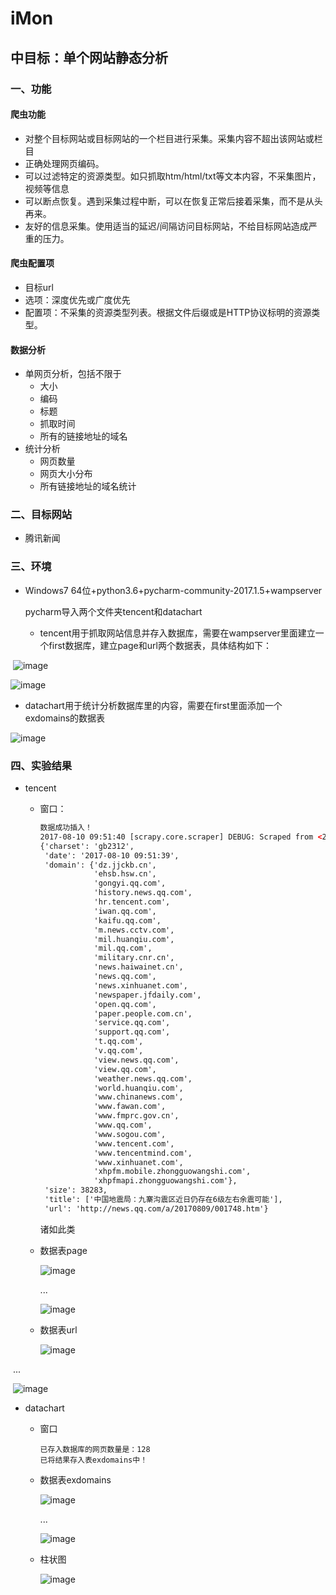 # iMon

## 中目标：单个网站静态分析

### 一、功能

#### 爬虫功能

- 对整个目标网站或目标网站的一个栏目进行采集。采集内容不超出该网站或栏目
- 正确处理网页编码。
- 可以过滤特定的资源类型。如只抓取htm/html/txt等文本内容，不采集图片，视频等信息
- 可以断点恢复。遇到采集过程中断，可以在恢复正常后接着采集，而不是从头再来。
- 友好的信息采集。使用适当的延迟/间隔访问目标网站，不给目标网站造成严重的压力。

#### 爬虫配置项

- 目标url
- 选项：深度优先或广度优先
- 配置项：不采集的资源类型列表。根据文件后缀或是HTTP协议标明的资源类型。



#### 数据分析

- 单网页分析，包括不限于
  - 大小
  - 编码
  - 标题
  - 抓取时间
  - 所有的链接地址的域名
- 统计分析
  - 网页数量
  - 网页大小分布
  - 所有链接地址的域名统计


### 二、目标网站

- 腾讯新闻

### 三、环境

- Windows7 64位+python3.6+pycharm-community-2017.1.5+wampserver

  pycharm导入两个文件夹tencent和datachart

  - tencent用于抓取网站信息并存入数据库，需要在wampserver里面建立一个first数据库，建立page和url两个数据表，具体结构如下：

  ![image](/diary/png/3.PNG)

  ![image](/diary/png/4.PNG)

  - datachart用于统计分析数据库里的内容，需要在first里面添加一个exdomains的数据表

  ![image](/diary/png/5.PNG)

### 四、实验结果

- tencent

  - 窗口：

    ```html
    数据成功插入！
    2017-08-10 09:51:40 [scrapy.core.scraper] DEBUG: Scraped from <200 http://news.qq.com/a/20170809/001748.htm>
    {'charset': 'gb2312',
     'date': '2017-08-10 09:51:39',
     'domain': {'dz.jjckb.cn',
                'ehsb.hsw.cn',
                'gongyi.qq.com',
                'history.news.qq.com',
                'hr.tencent.com',
                'iwan.qq.com',
                'kaifu.qq.com',
                'm.news.cctv.com',
                'mil.huanqiu.com',
                'mil.qq.com',
                'military.cnr.cn',
                'news.haiwainet.cn',
                'news.qq.com',
                'news.xinhuanet.com',
                'newspaper.jfdaily.com',
                'open.qq.com',
                'paper.people.com.cn',
                'service.qq.com',
                'support.qq.com',
                't.qq.com',
                'v.qq.com',
                'view.news.qq.com',
                'view.qq.com',
                'weather.news.qq.com',
                'world.huanqiu.com',
                'www.chinanews.com',
                'www.fawan.com',
                'www.fmprc.gov.cn',
                'www.qq.com',
                'www.sogou.com',
                'www.tencent.com',
                'www.tencentmind.com',
                'www.xinhuanet.com',
                'xhpfm.mobile.zhongguowangshi.com',
                'xhpfmapi.zhongguowangshi.com'},
     'size': 38283,
     'title': ['中国地震局：九寨沟震区近日仍存在6级左右余震可能'],
     'url': 'http://news.qq.com/a/20170809/001748.htm'}
    ```

    诸如此类

  - 数据表page

     ![image](/diary/png/6.PNG)

    ...

    ![image](/diary/png/7.PNG)

  - 数据表url

     ![image](/diary/png/8.PNG)


​		...

​		 ![image](/diary/png/9.PNG)


- datachart

  - 窗口

    ```
    已存入数据库的网页数量是：128
    已将结果存入表exdomains中！
    ```

  - 数据表exdomains

     ![image](/diary/png/10.PNG)

    ...

     ![image](/diary/png/11.PNG)

  - 柱状图

     ![image](/diary/png/12.PNG)




